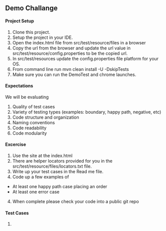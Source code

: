 ## Demo Challange

#### Project Setup
1. Clone this project.
2. Setup the project in your IDE.
3. Open the index.html file from src/test/resource/files in a browser
4. Copy the url from the browser and update the url value in src/test/resource/config.properties to be the copied url.
5. In src/test/resources update the config.properties file platform for your OS.
6. From command line run mvn clean install -U -DskipTests
7. Make sure you can run the DemoTest and chrome launches.


#### Expectations
We will be evaluating
1. Quality of test cases
2. Variety  of testing types (examples: boundary, happy path, negative, etc)
3. Code structure and organization
4. Naming conventions
5. Code readability
6. Code modularity

#### Excercise
1. Use the site at the index.html
2. There are helper locators provided for you in the src/test/resource/files/locators.txt file.
2. Write up your test cases in the Read me file. 
3. Code up a few examples of 
  - At least one happy path case placing an order
  - At least one error case
4. When complete please check your code into a public git repo

#### Test Cases

 1.  

